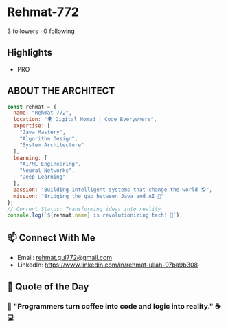 # Rehmat-772

3 followers · 0 following

## Highlights

* PRO

## ABOUT THE ARCHITECT

```js
const rehmat = {
  name: "Rehmat-772",
  location: "🌍 Digital Nomad | Code Everywhere",
  expertise: [
    "Java Mastery",
    "Algorithm Design",
    "System Architecture"
  ],
  learning: [
    "AI/ML Engineering",
    "Neural Networks",
    "Deep Learning"
  ],
  passion: "Building intelligent systems that change the world 🌎",
  mission: "Bridging the gap between Java and AI 🤖"
};
// Current Status: Transforming ideas into reality
console.log(`${rehmat.name} is revolutionizing tech! 🚀`);
```


## 📫 Connect With Me

- Email: rehmat.gul772@gmail.com
- LinkedIn: https://www.linkedin.com/in/rehmat-ullah-97ba9b308

## 💭 Quote of the Day

### 🎯 "Programmers turn coffee into code and logic into reality." ☕💻
